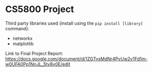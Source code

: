 # CS5800 Project

Third party libraries used (install using the `pip install [library]` command):
* networkx
* matplotlib

Link to Final Project Report: https://docs.google.com/document/d/1ZGTvsMdNr4PvUw2v1Fd1m-w0UFA0Pp1NnJL_5tv8v0E/edit
